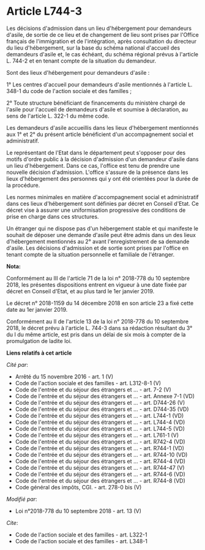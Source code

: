 # Article L744-3

Les décisions d'admission dans un lieu d'hébergement pour demandeurs d'asile, de sortie de ce lieu et de changement de lieu
sont prises par l'Office français de l'immigration et de l'intégration, après consultation du directeur du lieu
d'hébergement, sur la base du schéma national d'accueil des demandeurs d'asile et, le cas échéant, du schéma régional prévus
à l'article L. 744-2 et en tenant compte de la situation du demandeur.

Sont des lieux d'hébergement pour demandeurs d'asile :

1° Les centres d'accueil pour demandeurs d'asile mentionnés à l'article L. 348-1 du code de l'action sociale et des
familles ;

2° Toute structure bénéficiant de financements du ministère chargé de l'asile pour l'accueil de demandeurs d'asile et soumise
à déclaration, au sens de l'article L. 322-1 du même code.

Les demandeurs d'asile accueillis dans les lieux d'hébergement mentionnés aux 1° et 2° du présent article bénéficient d'un
accompagnement social et administratif.

Le représentant de l'Etat dans le département peut s'opposer pour des motifs d'ordre public à la décision d'admission d'un
demandeur d'asile dans un lieu d'hébergement. Dans ce cas, l'office est tenu de prendre une nouvelle décision d'admission.
L'office s'assure de la présence dans les lieux d'hébergement des personnes qui y ont été orientées pour la durée de la
procédure.

Les normes minimales en matière d'accompagnement social et administratif dans ces lieux d'hébergement sont définies par
décret en Conseil d'Etat. Ce décret vise à assurer une uniformisation progressive des conditions de prise en charge dans ces
structures.

Un étranger qui ne dispose pas d'un hébergement stable et qui manifeste le souhait de déposer une demande d'asile peut être
admis dans un des lieux d'hébergement mentionnés au 2° avant l'enregistrement de sa demande d'asile. Les décisions
d'admission et de sortie sont prises par l'office en tenant compte de la situation personnelle et familiale de l'étranger.

**Nota:**

Conformément au III de l'article 71 de la loi n° 2018-778 du 10 septembre 2018, les présentes dispositions entrent en vigueur
à une date fixée par décret en Conseil d'Etat, et au plus tard le 1er janvier 2019.

Le décret n° 2018-1159 du 14 décembre 2018 en son article 23 a fixé cette date au 1er janvier 2019.

Conformément au II de l'article 13 de la loi n° 2018-778 du 10 septembre 2018, le décret prévu à l'article L. 744-3 dans sa
rédaction résultant du 3° du I du même article, est pris dans un délai de six mois à compter de la promulgation de ladite
loi.

**Liens relatifs à cet article**

_Cité par_:

  - Arrêté du 15 novembre 2016 - art. 1 (V)
  - Code de l'action sociale et des familles - art. L312-8-1 (V)
  - Code de l'entrée et du séjour des étrangers et ... - art. 7-2 (V)
  - Code de l'entrée et du séjour des étrangers et ... - art. Annexe 7-1 (VD)
  - Code de l'entrée et du séjour des étrangers et ... - art. D744-26 (V)
  - Code de l'entrée et du séjour des étrangers et ... - art. D744-35 (VD)
  - Code de l'entrée et du séjour des étrangers et ... - art. L744-1 (VD)
  - Code de l'entrée et du séjour des étrangers et ... - art. L744-4 (VD)
  - Code de l'entrée et du séjour des étrangers et ... - art. L744-5 (VD)
  - Code de l'entrée et du séjour des étrangers et ... - art. L761-1 (V)
  - Code de l'entrée et du séjour des étrangers et ... - art. R742-4 (VD)
  - Code de l'entrée et du séjour des étrangers et ... - art. R744-1 (VD)
  - Code de l'entrée et du séjour des étrangers et ... - art. R744-10 (VD)
  - Code de l'entrée et du séjour des étrangers et ... - art. R744-4 (VD)
  - Code de l'entrée et du séjour des étrangers et ... - art. R744-47 (V)
  - Code de l'entrée et du séjour des étrangers et ... - art. R744-6 (VD)
  - Code de l'entrée et du séjour des étrangers et ... - art. R744-8 (VD)
  - Code général des impôts, CGI. - art. 278-0 bis (V)

_Modifié par_:

  - Loi n°2018-778 du 10 septembre 2018 - art. 13 (V)

_Cite_:

  - Code de l'action sociale et des familles - art. L322-1
  - Code de l'action sociale et des familles - art. L348-1
